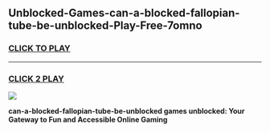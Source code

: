 
## Unblocked-Games-can-a-blocked-fallopian-tube-be-unblocked-Play-Free-7omno
<h3>
<a href="https://premium76.site?title=can-a-blocked-fallopian-tube-be-unblocked&ref=20M">CLICK TO PLAY</a></h3>
<hr>

<h3>
<a href="https://premium76.site?title=can-a-blocked-fallopian-tube-be-unblocked&ref=20M">CLICK 2 PLAY</a>
  
</h3>

<a href="https://premium76.site?title=can-a-blocked-fallopian-tube-be-unblocked&ref=19M"><img src="https://clearcache.store/games.png"></a>


**can-a-blocked-fallopian-tube-be-unblocked games unblocked: Your Gateway to Fun and Accessible Online Gaming**
